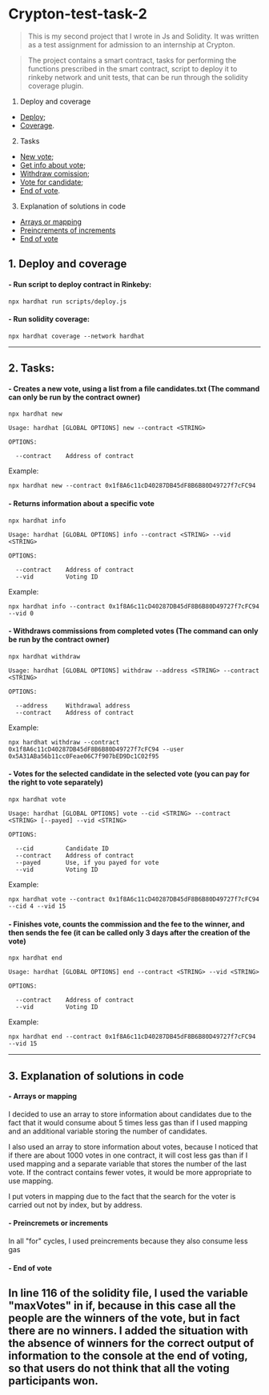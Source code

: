 # Crypton-test-task-2

>This is my second project that I wrote in Js and Solidity. It was written as a test assignment for admission to an internship at Crypton.

>The project contains a smart contract, tasks for performing the functions prescribed in the smart contract, script to deploy it to rinkeby network and unit tests, that can be run through the solidity coverage plugin.

1. Deploy and coverage
 + [Deploy](#Deploy);
 + [Coverage](#Coverage).
2. Tasks
 + [New vote](#New);
 + [Get info about vote](#Info);
 + [Withdraw comission](#Withdraw);
 + [Vote for candidate](#Vote);
 + [End of vote](#End).
3. Explanation of solutions in code
 + [Arrays or mapping](#AMExplanation)
 + [Preincrements of increments](#PIExplanation)
 + [End of vote](#EndExplanation)

## 1. Deploy and coverage

#### <a name="Deploy"></a> - Run script to deploy contract in Rinkeby:
```shell
npx hardhat run scripts/deploy.js
```
#### <a name="Coverage"></a> - Run solidity coverage:
```shell
npx hardhat coverage --network hardhat
```
-------------------------
## 2. Tasks:

#### <a name="New"> - Creates a new vote, using a list from a file candidates.txt (The command can only be run by the contract owner)
```shell
npx hardhat new

Usage: hardhat [GLOBAL OPTIONS] new --contract <STRING>

OPTIONS:

  --contract	Address of contract 
```
Example:
```shell
npx hardhat new --contract 0x1f8A6c11cD40287DB45dF8B6B80D49727f7cFC94
```

#### <a name="Info"></a> - Returns information about a specific vote
```shell
npx hardhat info

Usage: hardhat [GLOBAL OPTIONS] info --contract <STRING> --vid <STRING>

OPTIONS:

  --contract	Address of contract 
  --vid     	Voting ID 
```
Example:
```shell
npx hardhat info --contract 0x1f8A6c11cD40287DB45dF8B6B80D49727f7cFC94 --vid 0
```

#### <a name="Withdraw"></a> - Withdraws commissions from completed votes (The command can only be run by the contract owner)
```shell
npx hardhat withdraw

Usage: hardhat [GLOBAL OPTIONS] withdraw --address <STRING> --contract <STRING>

OPTIONS:

  --address 	Withdrawal address 
  --contract	Address of contract 
```
Example:
```shell
npx hardhat withdraw --contract 0x1f8A6c11cD40287DB45dF8B6B80D49727f7cFC94 --user 0x5A31ABa56b11cc0Feae06C7f907bED9Dc1C02f95
```
#### <a name="Vote"></a> - Votes for the selected candidate in the selected vote (you can pay for the right to vote separately)
```shell
npx hardhat vote

Usage: hardhat [GLOBAL OPTIONS] vote --cid <STRING> --contract <STRING> [--payed] --vid <STRING>

OPTIONS:

  --cid     	Candidate ID 
  --contract	Address of contract 
  --payed   	Use, if you payed for vote 
  --vid     	Voting ID 
```
Example:
```shell
npx hardhat vote --contract 0x1f8A6c11cD40287DB45dF8B6B80D49727f7cFC94 --cid 4 --vid 15 
```
#### <a name="End"></a> - Finishes vote, counts the commission and the fee to the winner, and then sends the fee (it can be called only 3 days after the creation of the vote)
```shell
npx hardhat end

Usage: hardhat [GLOBAL OPTIONS] end --contract <STRING> --vid <STRING>

OPTIONS:

  --contract	Address of contract 
  --vid     	Voting ID 
```
Example:
```shell
npx hardhat end --contract 0x1f8A6c11cD40287DB45dF8B6B80D49727f7cFC94 --vid 15 
```
--------------------------
## 3. Explanation of solutions in code
#### <a name="AMExplanation"></a> - Arrays or mapping
I decided to use an array to store information about candidates due to the fact that it would consume about 5 times less gas than if I used mapping and an additional variable storing the number of candidates.

I also used an array to store information about votes, because I noticed that if there are about 1000 votes in one contract, it will cost less gas than if I used mapping and a separate variable that stores the number of the last vote. If the contract contains fewer votes, it would be more appropriate to use mapping.
  
I put voters in mapping due to the fact that the search for the voter is carried out not by index, but by address.

#### <a name="PIExplanation"></a> - Preincremets or increments 
In all "for" cycles, I used preincrements because they also consume less gas
  
#### <a name="EndExplanation"></a> - End of vote
In line 116 of the solidity file, I used the variable "maxVotes" in if, because in this case all the people are the winners of the vote, but in fact there are no winners. I added the situation with the absence of winners for the correct output of information to the console at the end of voting, so that users do not think that all the voting participants won.
--------------------------
 